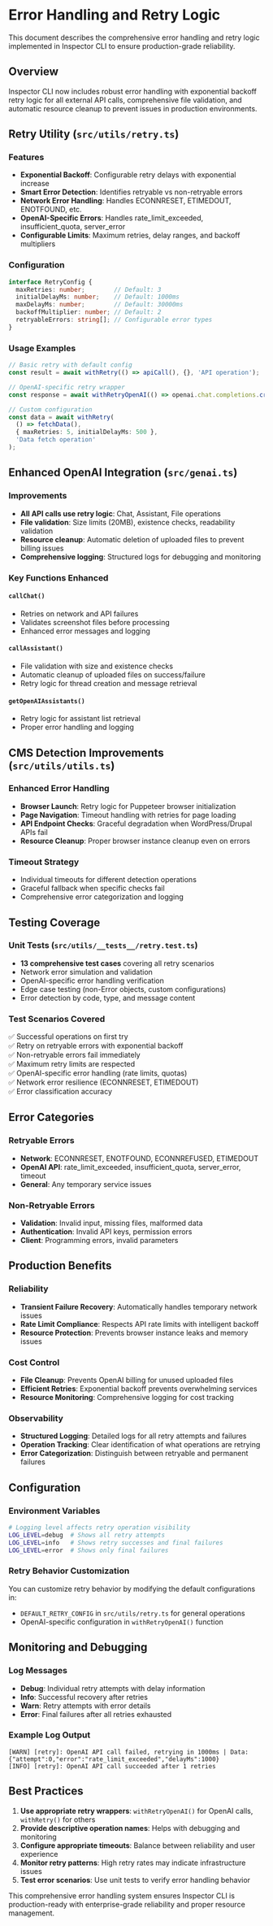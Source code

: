 # Error Handling and Retry Logic

This document describes the comprehensive error handling and retry logic implemented in Inspector CLI to ensure production-grade reliability.

## Overview

Inspector CLI now includes robust error handling with exponential backoff retry logic for all external API calls, comprehensive file validation, and automatic resource cleanup to prevent issues in production environments.

## Retry Utility (`src/utils/retry.ts`)

### Features
- **Exponential Backoff**: Configurable retry delays with exponential increase
- **Smart Error Detection**: Identifies retryable vs non-retryable errors
- **Network Error Handling**: Handles ECONNRESET, ETIMEDOUT, ENOTFOUND, etc.
- **OpenAI-Specific Errors**: Handles rate_limit_exceeded, insufficient_quota, server_error
- **Configurable Limits**: Maximum retries, delay ranges, and backoff multipliers

### Configuration
```typescript
interface RetryConfig {
  maxRetries: number;        // Default: 3
  initialDelayMs: number;    // Default: 1000ms
  maxDelayMs: number;        // Default: 30000ms  
  backoffMultiplier: number; // Default: 2
  retryableErrors: string[]; // Configurable error types
}
```

### Usage Examples
```typescript
// Basic retry with default config
const result = await withRetry(() => apiCall(), {}, 'API operation');

// OpenAI-specific retry wrapper
const response = await withRetryOpenAI(() => openai.chat.completions.create(params));

// Custom configuration
const data = await withRetry(
  () => fetchData(),
  { maxRetries: 5, initialDelayMs: 500 },
  'Data fetch operation'
);
```

## Enhanced OpenAI Integration (`src/genai.ts`)

### Improvements
- **All API calls use retry logic**: Chat, Assistant, File operations
- **File validation**: Size limits (20MB), existence checks, readability validation  
- **Resource cleanup**: Automatic deletion of uploaded files to prevent billing issues
- **Comprehensive logging**: Structured logs for debugging and monitoring

### Key Functions Enhanced

#### `callChat()`
- Retries on network and API failures
- Validates screenshot files before processing
- Enhanced error messages and logging

#### `callAssistant()`
- File validation with size and existence checks
- Automatic cleanup of uploaded files on success/failure
- Retry logic for thread creation and message retrieval

#### `getOpenAIAssistants()`
- Retry logic for assistant list retrieval
- Proper error handling and logging

## CMS Detection Improvements (`src/utils/utils.ts`)

### Enhanced Error Handling
- **Browser Launch**: Retry logic for Puppeteer browser initialization
- **Page Navigation**: Timeout handling with retries for page loading
- **API Endpoint Checks**: Graceful degradation when WordPress/Drupal APIs fail
- **Resource Cleanup**: Proper browser instance cleanup even on errors

### Timeout Strategy
- Individual timeouts for different detection operations
- Graceful fallback when specific checks fail
- Comprehensive error categorization and logging

## Testing Coverage

### Unit Tests (`src/utils/__tests__/retry.test.ts`)
- **13 comprehensive test cases** covering all retry scenarios
- Network error simulation and validation
- OpenAI-specific error handling verification
- Edge case testing (non-Error objects, custom configurations)
- Error detection by code, type, and message content

### Test Scenarios Covered
✅ Successful operations on first try  
✅ Retry on retryable errors with exponential backoff  
✅ Non-retryable errors fail immediately  
✅ Maximum retry limits are respected  
✅ OpenAI-specific error handling (rate limits, quotas)  
✅ Network error resilience (ECONNRESET, ETIMEDOUT)  
✅ Error classification accuracy  

## Error Categories

### Retryable Errors
- **Network**: ECONNRESET, ENOTFOUND, ECONNREFUSED, ETIMEDOUT
- **OpenAI API**: rate_limit_exceeded, insufficient_quota, server_error, timeout
- **General**: Any temporary service issues

### Non-Retryable Errors  
- **Validation**: Invalid input, missing files, malformed data
- **Authentication**: Invalid API keys, permission errors
- **Client**: Programming errors, invalid parameters

## Production Benefits

### Reliability
- **Transient Failure Recovery**: Automatically handles temporary network issues
- **Rate Limit Compliance**: Respects API rate limits with intelligent backoff
- **Resource Protection**: Prevents browser instance leaks and memory issues

### Cost Control
- **File Cleanup**: Prevents OpenAI billing for unused uploaded files
- **Efficient Retries**: Exponential backoff prevents overwhelming services
- **Resource Monitoring**: Comprehensive logging for cost tracking

### Observability
- **Structured Logging**: Detailed logs for all retry attempts and failures
- **Operation Tracking**: Clear identification of what operations are retrying
- **Error Categorization**: Distinguish between retryable and permanent failures

## Configuration

### Environment Variables
```bash
# Logging level affects retry operation visibility
LOG_LEVEL=debug  # Shows all retry attempts
LOG_LEVEL=info   # Shows retry successes and final failures
LOG_LEVEL=error  # Shows only final failures
```

### Retry Behavior Customization
You can customize retry behavior by modifying the default configurations in:
- `DEFAULT_RETRY_CONFIG` in `src/utils/retry.ts` for general operations
- OpenAI-specific configuration in `withRetryOpenAI()` function

## Monitoring and Debugging

### Log Messages
- **Debug**: Individual retry attempts with delay information
- **Info**: Successful recovery after retries  
- **Warn**: Retry attempts with error details
- **Error**: Final failures after all retries exhausted

### Example Log Output
```
[WARN] [retry]: OpenAI API call failed, retrying in 1000ms | Data: {"attempt":0,"error":"rate_limit_exceeded","delayMs":1000}
[INFO] [retry]: OpenAI API call succeeded after 1 retries
```

## Best Practices

1. **Use appropriate retry wrappers**: `withRetryOpenAI()` for OpenAI calls, `withRetry()` for others
2. **Provide descriptive operation names**: Helps with debugging and monitoring
3. **Configure appropriate timeouts**: Balance between reliability and user experience
4. **Monitor retry patterns**: High retry rates may indicate infrastructure issues
5. **Test error scenarios**: Use unit tests to verify error handling behavior

This comprehensive error handling system ensures Inspector CLI is production-ready with enterprise-grade reliability and proper resource management.